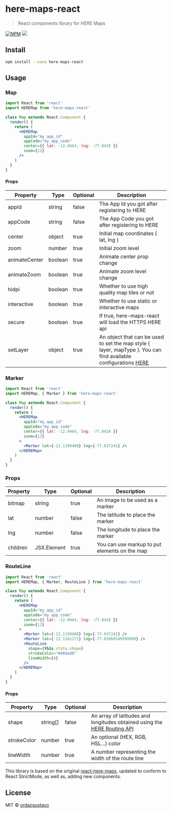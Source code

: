 # here-maps-react

> React components library for HERE Maps

[![NPM](https://img.shields.io/npm/v/here-maps-react.svg)](https://www.npmjs.com/package/here-maps-react)
![](https://img.shields.io/github/license/ordazgustavo/here-maps-react.svg)

## Install

```bash
npm install --save here-maps-react
```

## Usage

### Map

```jsx
import React from 'react'
import HEREMap from 'here-maps-react'

class Map extends React.Component {
  render() {
    return (
      <HEREMap
        appId="my_app_id"
        appCode="my_app_code"
        center={{ lat: -12.0464, lng: -77.0428 }}
        zoom={12}
      />
    )
  }
}
```

#### Props

| Property      | Type    | Optional | Description                                                                                                                                                                           |
| ------------- | ------- | -------- | ------------------------------------------------------------------------------------------------------------------------------------------------------------------------------------- |
| appId         | string  | false    | The App Id you got after registering to HERE                                                                                                                                          |
| appCode       | string  | false    | The App Code you got after registering to HERE                                                                                                                                        |
| center        | object  | true     | Initial map coordinates { lat, lng }                                                                                                                                                  |
| zoom          | number  | true     | Initial zoom level                                                                                                                                                                    |
| animateCenter | boolean | true     | Animate center prop change                                                                                                                                                            |
| animateZoom   | boolean | true     | Animate zoom level change                                                                                                                                                             |
| hidpi         | boolean | true     | Whether to use high quality map tiles or not                                                                                                                                          |
| interactive   | boolean | true     | Whether to use static or interactive maps                                                                                                                                             |
| secure        | boolean | true     | If true, here-maps-react will load the HTTPS HERE api                                                                                                                                 |
| setLayer      | object  | true     | An object that can be used to set the map style { layer, mapType }. You can find available configurations [HERE](https://developer.here.com/documentation/maps/topics/map-types.html) |

### Marker

```jsx
import React from 'react'
import HEREMap, { Marker } from 'here-maps-react'

class Map extends React.Component {
  render() {
    return (
      <HEREMap
        appId="my_app_id"
        appCode="my_app_code"
        center={{ lat: -12.0464, lng: -77.0428 }}
        zoom={12}
      >
        <Marker lat={-12.1199408} lng={-77.037241} />
      </HEREMap>
    )
  }
}
```

### Props

| Property | Type        | Optional | Description                                   |
| -------- | ----------- | -------- | --------------------------------------------- |
| bitmap   | string      | true     | An image to be used as a marker               |
| lat      | number      | false    | The latitude to place the marker              |
| lng      | number      | false    | The longitude to place the marker             |
| children | JSX.Element | true     | You can use markup to put elements on the map |

### RouteLine

```jsx
import React from 'react'
import HEREMap, { Marker, RouteLine } from 'here-maps-react'

class Map extends React.Component {
  render() {
    return (
      <HEREMap
        appId="my_app_id"
        appCode="my_app_code"
        center={{ lat: -12.0464, lng: -77.0428 }}
        zoom={12}
      >
        <Marker lat={-12.1199408} lng={-77.037241} />
        <Marker lat={-12.1261171} lng={-77.02060549999999} />
        <RouteLine
          shape={this.state.shape}
          strokeColor="#48dad0"
          lineWidth={4}
        />
      </HEREMap>
    )
  }
}
```

#### Props

| Property    | Type     | Optional | Description                                                                                                                                   |
| ----------- | -------- | -------- | --------------------------------------------------------------------------------------------------------------------------------------------- |
| shape       | string[] | false    | An array of latitudes and longitudes obtained using the [HERE Routing API](https://developer.here.com/documentation/maps/topics/routing.html) |
| strokeColor | number   | true     | An optional (HEX, RGB, HSL...) color                                                                                                          |
| lineWidth   | number   | true     | A number representing the width of the route line                                                                                             |

This library is based on the original
[react-here-maps](https://github.com/Josh-ES/react-here-maps), updated to
conform to React StrictMode, as well as, adding new components.

## License

MIT © [ordazgustavo](https://github.com/ordazgustavo)

